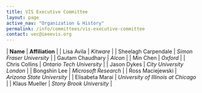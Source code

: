 ```yaml
---
title: VIS Executive Committee
layout: page
active_nav: "Organization & History"
permalink: /info/committees/vis-executive-committee
contact: vec@ieeevis.org
---
```


| **Name** | **Affiliation** |
| Lisa Avila | *Kitware* |
| Sheelagh Carpendale | *Simon Fraser University* |
| Gautam Chaudhary | *Alcon* |
| Min Chen | *Oxford* |
| Chris Collins | *Ontario Tech University* |
| Jason Dykes | *City University London* |
| Bongshin Lee | *Microsoft Research* |
| Ross Maciejewski | *Arizona State University* |
| Elisabeta Marai | *University of Illinois at Chicago* |
| Klaus Mueller | *Stony Brook University* |
